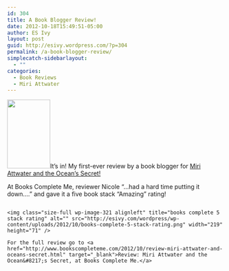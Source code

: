 ```yaml
---
id: 304
title: A Book Blogger Review!
date: 2012-10-18T15:49:51-05:00
author: ES Ivy
layout: post
guid: http://esivy.wordpress.com/?p=304
permalink: /a-book-blogger-review/
simplecatch-sidebarlayout:
  - ""
categories:
  - Book Reviews
  - Miri Attwater
---
```

[<img class="size-full wp-image-338 alignleft" title="Miri Attwater and the Ocean's Secret" alt="" src="http://esivy.com/wordpress/wp-content/uploads/2012/10/underwater_1250x200014-e1350659402706.jpg" width="100" height="160" />](https://esivy.wordpress.com/miri-attwater-and-the-oceans-secret/)It&#8217;s in! My first-ever review by a book blogger for [Miri Attwater and the Ocean&#8217;s Secret!](http://esivy.com/miri-attwater-and-the-oceans-secret/ "Miri Attwater and the Ocean’s Secret")

At Books Complete Me, reviewer Nicole &#8220;&#8230;had a hard time putting it down&#8230;.&#8221; and gave it a five book stack &#8220;Amazing&#8221; rating!

~~~~~~~~~~~~~~~~~~~~~~~~~~~~~

<img class="size-full wp-image-321 alignleft" title="books complete 5 stack rating" alt="" src="http://esivy.com/wordpress/wp-content/uploads/2012/10/books-complete-5-stack-rating.png" width="219" height="71" /> 

For the full review go to <a href="http://www.bookscompleteme.com/2012/10/review-miri-attwater-and-oceans-secret.html" target="_blank">Review: Miri Attwater and the Ocean&#8217;s Secret, at Books Complete Me.</a>